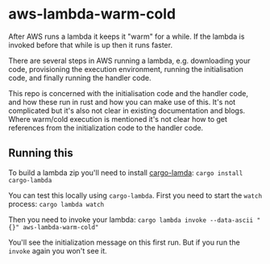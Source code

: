 # aws-lambda-warm-cold

After AWS runs a lambda it keeps it "warm" for a while. If the lambda is invoked before that while is up then it runs faster.

There are several steps in AWS running a lambda, e.g. downloading your code, provisioning the execution environment, running the initialisation code, and finally running the handler code.

This repo is concerned with the initialisation code and the handler code, and how these run in rust and how you can make use of this. It's not complicated but it's also not clear in existing documentation and blogs. Where warm/cold execution is mentioned it's not clear how to get references from the initialization code to the handler code.

## Running this

To build a lambda zip you'll need to install [cargo-lamda](https://github.com/cargo-lambda/cargo-lambda):
`cargo install cargo-lambda`

You can test this locally using `cargo-lambda`. First you need to start the `watch` process:
`cargo lambda watch`

Then you need to invoke your lambda:
`cargo lambda invoke --data-ascii "{}" aws-lambda-warm-cold"`

You'll see the initialization message on this first run. But if you run the `invoke` again you won't see it.